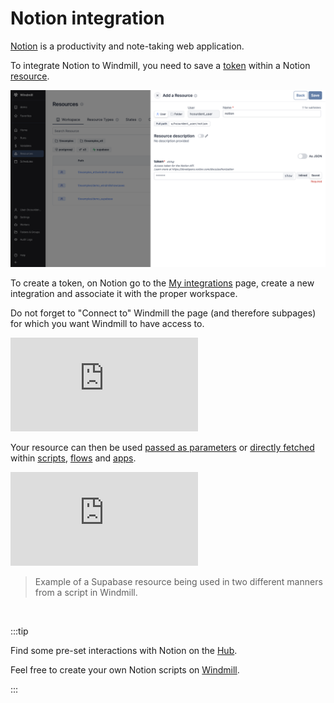 # Notion integration

[Notion](https://www.notion.so/) is a productivity and note-taking web application.

To integrate Notion to Windmill, you need to save a [token](https://developers.notion.com/reference/create-a-token) within a Notion [resource](../core_concepts/3_resources_and_types/index.mdx).

![Add Notion Resource](../assets/integrations/add-notion.png "Add Notion Resource")

To create a token, on Notion go to the [My integrations](https://www.notion.so/my-integrations) page, create a new integration and associate it with the proper workspace.

Do not forget to "Connect to" Windmill the page (and therefore subpages) for which you want Windmill to have access to.

<iframe
	style={{ aspectRatio: '16/9' }}
	src="https://www.youtube.com/embed/J4bUqscEGsU"
	title="Notion Integration"
	frameBorder="0"
	allow="accelerometer; autoplay; clipboard-write; encrypted-media; gyroscope; picture-in-picture; web-share"
	allowFullScreen
	className="border-2 rounded-lg object-cover w-full dark:border-gray-800"
></iframe>

<br/>

Your resource can then be used [passed as parameters](../core_concepts/3_resources_and_types/index.mdx#passing-resources-as-parameters-to-scripts-preferred) or [directly fetched](../core_concepts/3_resources_and_types/index.mdx#fetching-them-from-within-a-script-by-using-the-wmill-client-in-the-respective-language) within [scripts](../script_editor/index.mdx), [flows](../flows/1_flow_editor.mdx) and [apps](../apps/0_app_editor/index.mdx).

<iframe
	style={{ aspectRatio: '16/9' }}
	src="https://www.youtube.com/embed/ggJQtzvqaqA"
	title="YouTube video player"
	frameBorder="0"
	allow="accelerometer; autoplay; clipboard-write; encrypted-media; gyroscope; picture-in-picture; web-share"
	allowFullScreen
	className="border-2 rounded-lg object-cover w-full dark:border-gray-800"
></iframe>

<br/>

> Example of a Supabase resource being used in two different manners from a script in Windmill.
<br/>

:::tip

Find some pre-set interactions with Notion on the [Hub](https://hub.windmill.dev/integrations/notion).

Feel free to create your own Notion scripts on [Windmill](../getting_started/00_how_to_use_windmill/index.mdx).

:::

